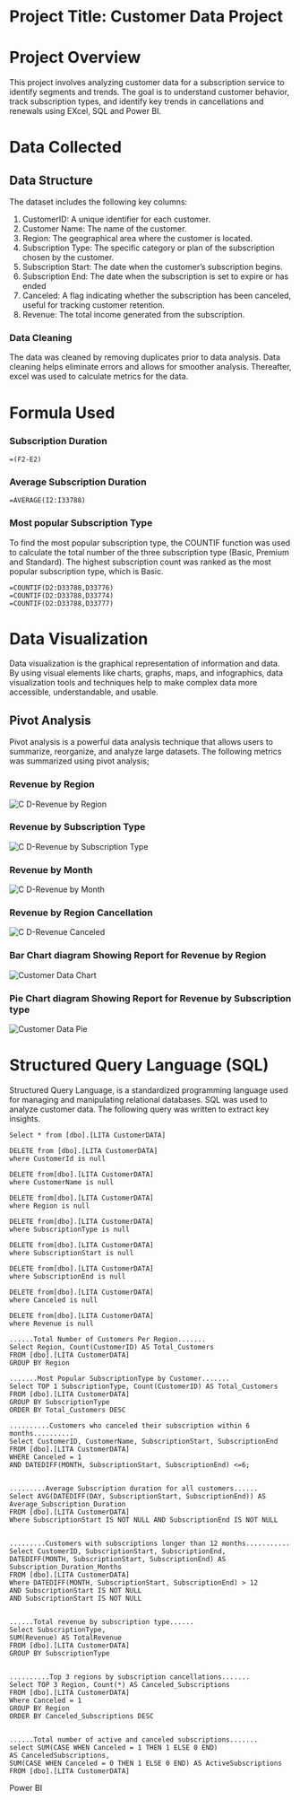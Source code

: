 # Project Title: Customer Data Project
# Project Overview
This project involves analyzing customer data for a subscription service to identify  segments and trends. The goal is to understand customer behavior, track subscription types, and identify key trends in cancellations and renewals using EXcel, SQL and Power BI.

# Data Collected
## Data Structure
The dataset includes the following key columns:
1. CustomerID: A unique identifier for each customer.
2. Customer Name: The name of the customer.
3. Region: The geographical area where the customer is located.
4. Subscription Type: The specific category or plan of the subscription chosen by the customer.
5. Subscription Start: The date when the customer’s subscription begins.
6. Subscription End: The date when the subscription is set to expire or has ended
7. Canceled: A flag indicating whether the subscription has been canceled, useful for tracking customer retention.
8. Revenue: The total income generated from the subscription.

### Data Cleaning
The data was cleaned by removing duplicates prior to data analysis. Data cleaning helps eliminate errors and allows for smoother analysis. Thereafter, excel was used to calculate metrics for the data.

# Formula Used
### Subscription Duration
```
=(F2-E2)
```
### Average Subscription Duration
```
=AVERAGE(I2:I33788)
```
### Most popular Subscription Type
To find the most popular subscription type, the COUNTIF function was used to calculate the total number of the three subscription type (Basic, Premium and Standard). The highest subscription count was ranked as the most popular subscription type, which is Basic. 
```
=COUNTIF(D2:D33788,D33776)
=COUNTIF(D2:D33788,D33774)
=COUNTIF(D2:D33788,D33777)
```

# Data Visualization
Data visualization is the graphical representation of information and data. By using visual elements like charts, graphs, maps, and infographics, data visualization tools and techniques help to make complex data more accessible, understandable, and usable. 

## Pivot Analysis
Pivot analysis is a powerful data analysis technique that allows users to summarize, reorganize, and analyze large datasets. The following metrics was summarized using pivot analysis;
### Revenue by Region
![C D-Revenue by Region](https://github.com/user-attachments/assets/eb86a961-467a-4586-a06a-a54dd3c6cfa1)

### Revenue by Subscription Type
![C D-Revenue by Subscription Type](https://github.com/user-attachments/assets/1d2cb825-e77e-49c0-ad69-6aed97e74dcd)

### Revenue by Month
![C D-Revenue by Month](https://github.com/user-attachments/assets/32f6f9b7-9217-4ea0-968a-d2712e9deccc)

### Revenue by Region Cancellation
![C D-Revenue Canceled](https://github.com/user-attachments/assets/bd592a8d-18d4-495a-8b2c-2af095d24a87)

### Bar Chart diagram Showing Report for Revenue by Region
![Customer Data Chart](https://github.com/user-attachments/assets/36b4653d-71b9-4a14-b5df-cefdbe14dc77)

### Pie Chart diagram Showing Report for Revenue by Subscription type
![Customer Data Pie](https://github.com/user-attachments/assets/3cc139c3-2631-40de-b40c-087a0e26a721)

# Structured Query Language (SQL)
Structured Query Language, is a standardized programming language used for managing and manipulating relational databases.
SQL was used to analyze customer data. The following query was written to extract key insights. 

```
Select * from [dbo].[LITA CustomerDATA]

DELETE from [dbo].[LITA CustomerDATA]
where CustomerId is null

DELETE from[dbo].[LITA CustomerDATA]
where CustomerName is null

DELETE from[dbo].[LITA CustomerDATA]
where Region is null

DELETE from[dbo].[LITA CustomerDATA]
where SubscriptionType is null

DELETE from[dbo].[LITA CustomerDATA]
where SubscriptionStart is null

DELETE from[dbo].[LITA CustomerDATA]
where SubscriptionEnd is null

DELETE from[dbo].[LITA CustomerDATA]
where Canceled is null

DELETE from[dbo].[LITA CustomerDATA]
where Revenue is null

......Total Number of Customers Per Region.......
Select Region, Count(CustomerID) AS Total_Customers
FROM [dbo].[LITA CustomerDATA]
GROUP BY Region

.......Most Popular SubscriptionType by Customer.......
Select TOP 1 SubscriptionType, Count(CustomerID) AS Total_Customers
FROM [dbo].[LITA CustomerDATA]
GROUP BY SubscriptionType
ORDER BY Total_Customers DESC

..........Customers who canceled their subscription within 6 months..........
Select CustomerID, CustomerName, SubscriptionStart, SubscriptionEnd
FROM [dbo].[LITA CustomerDATA]
WHERE Canceled = 1 
AND DATEDIFF(MONTH, SubscriptionStart, SubscriptionEnd) <=6;


.........Average Subscription duration for all customers......
Select AVG(DATEDIFF(DAY, SubscriptionStart, SubscriptionEnd)) AS Average_Subscription_Duration
FROM [dbo].[LITA CustomerDATA]
Where SubscriptionStart IS NOT NULL AND SubscriptionEnd IS NOT NULL


.........Customers with subscriptions longer than 12 months...........
Select CustomerID, SubscriptionStart, SubscriptionEnd,
DATEDIFF(MONTH, SubscriptionStart, SubscriptionEnd) AS Subscription_Duration_Months
FROM [dbo].[LITA CustomerDATA]
Where DATEDIFF(MONTH, SubscriptionStart, SubscriptionEnd) > 12
AND SubscriptionStart IS NOT NULL
AND SubscriptionStart IS NOT NULL


......Total revenue by subscription type......
Select SubscriptionType,
SUM(Revenue) AS TotalRevenue
FROM [dbo].[LITA CustomerDATA]
GROUP BY SubscriptionType


..........Top 3 regions by subscription cancellations.......
Select TOP 3 Region, Count(*) AS Canceled_Subscriptions
FROM [dbo].[LITA CustomerDATA]
Where Canceled = 1
GROUP BY Region
ORDER BY Canceled_Subscriptions DESC


......Total number of active and canceled subscriptions.......
select SUM(CASE WHEN Canceled = 1 THEN 1 ELSE 0 END) 
AS CanceledSubscriptions, 
SUM(CASE WHEN Canceled = 0 THEN 1 ELSE 0 END) AS ActiveSubscriptions 
FROM [dbo].[LITA CustomerDATA]
```
Power BI


